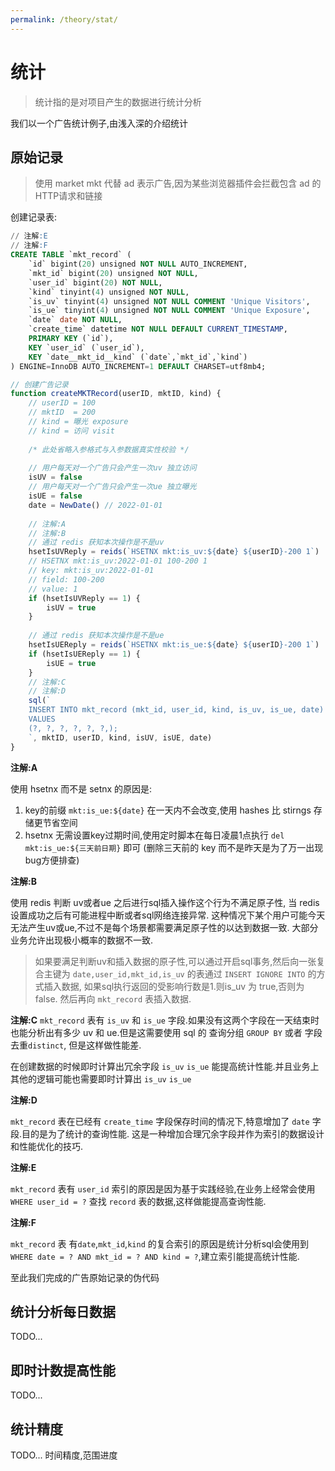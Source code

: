 ```yaml
---
permalink: /theory/stat/
---
```


# 统计

> 统计指的是对项目产生的数据进行统计分析

我们以一个广告统计例子,由浅入深的介绍统计

## 原始记录

> 使用 market mkt 代替 ad 表示广告,因为某些浏览器插件会拦截包含 ad 的HTTP请求和链接

创建记录表:

```sql
// 注解:E
// 注解:F
CREATE TABLE `mkt_record` (
    `id` bigint(20) unsigned NOT NULL AUTO_INCREMENT,
    `mkt_id` bigint(20) unsigned NOT NULL,
    `user_id` bigint(20) NOT NULL,
    `kind` tinyint(4) unsigned NOT NULL,
    `is_uv` tinyint(4) unsigned NOT NULL COMMENT 'Unique Visitors',
    `is_ue` tinyint(4) unsigned NOT NULL COMMENT 'Unique Exposure',
    `date` date NOT NULL,
    `create_time` datetime NOT NULL DEFAULT CURRENT_TIMESTAMP,
    PRIMARY KEY (`id`),
    KEY `user_id` (`user_id`),
    KEY `date__mkt_id__kind` (`date`,`mkt_id`,`kind`)
) ENGINE=InnoDB AUTO_INCREMENT=1 DEFAULT CHARSET=utf8mb4;
```

```js
// 创建广告记录
function createMKTRecord(userID, mktID, kind) {
    // userID = 100
    // mktID  = 200
    // kind = 曝光 exposure 
    // kind = 访问 visit
    
    /* 此处省略入参格式与入参数据真实性校验 */
    
    // 用户每天对一个广告只会产生一次uv 独立访问
    isUV = false
    // 用户每天对一个广告只会产生一次ue 独立曝光
    isUE = false
    date = NewDate() // 2022-01-01
    
    // 注解:A
    // 注解:B
    // 通过 redis 获知本次操作是不是uv
    hsetIsUVReply = reids(`HSETNX mkt:is_uv:${date} ${userID}-200 1`)
    // HSETNX mkt:is_uv:2022-01-01 100-200 1
    // key: mkt:is_uv:2022-01-01
    // field: 100-200
    // value: 1
    if (hsetIsUVReply == 1) {
        isUV = true
    }
    
    // 通过 redis 获知本次操作是不是ue
    hsetIsUEReply = reids(`HSETNX mkt:is_ue:${date} ${userID}-200 1`)
    if (hsetIsUEReply == 1) {
        isUE = true
    }
    // 注解:C
    // 注解:D
    sql(`
    INSERT INTO mkt_record (mkt_id, user_id, kind, is_uv, is_ue, date)
    VALUES
	(?, ?, ?, ?, ?, ?,);
    `, mktID, userID, kind, isUV, isUE, date)
}
```

**注解:A**

使用 hsetnx 而不是 setnx 的原因是:
1. key的前缀 `mkt:is_ue:${date}` 在一天内不会改变,使用 hashes 比 stirngs 存储更节省空间
2. hsetnx 无需设置key过期时间,使用定时脚本在每日凌晨1点执行 `del mkt:is_ue:${三天前日期}` 即可 (删除三天前的 key 而不是昨天是为了万一出现bug方便排查) 

**注解:B**

使用 redis 判断 uv或者ue 之后进行sql插入操作这个行为不满足原子性,
当 redis 设置成功之后有可能进程中断或者sql网络连接异常.
这种情况下某个用户可能今天无法产生uv或ue,不过不是每个场景都需要满足原子性的以达到数据一致.
大部分业务允许出现极小概率的数据不一致.

> 如果要满足判断uv和插入数据的原子性,可以通过开启sql事务,然后向一张复合主键为 `date,user_id,mkt_id,is_uv` 的表通过 `INSERT IGNORE INTO` 的方式插入数据,
> 如果sql执行返回的受影响行数是1.则is_uv 为 true,否则为 false.
> 然后再向 `mkt_record` 表插入数据.

**注解:C**
`mkt_record` 表有 `is_uv` 和 `is_ue` 字段.如果没有这两个字段在一天结束时也能分析出有多少 uv 和 ue.但是这需要使用 sql 的
查询分组 `GROUP BY` 或者 字段去重`distinct`, 但是这样做性能差. 

在创建数据的时候即时计算出冗余字段 `is_uv` `is_ue` 能提高统计性能.并且业务上其他的逻辑可能也需要即时计算出 `is_uv` `is_ue` 


**注解:D**

`mkt_record` 表在已经有 `create_time` 字段保存时间的情况下,特意增加了 `date` 字段.目的是为了统计的查询性能.
这是一种增加合理冗余字段并作为索引的数据设计和性能优化的技巧.

**注解:E**

`mkt_record` 表有 `user_id` 索引的原因是因为基于实践经验,在业务上经常会使用  `WHERE user_id = ?` 查找 `record` 表的数据,这样做能提高查询性能.

**注解:F**

`mkt_record` 表 有`date`,`mkt_id`,`kind` 的复合索引的原因是统计分析sql会使用到 `WHERE date = ? AND mkt_id = ? AND kind = ?`,建立索引能提高统计性能. 

至此我们完成的广告原始记录的伪代码

## 统计分析每日数据

TODO...

## 即时计数提高性能

TODO...

## 统计精度

TODO... 时间精度,范围进度
